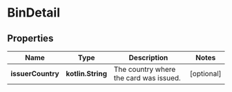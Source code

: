 
# BinDetail

## Properties
Name | Type | Description | Notes
------------ | ------------- | ------------- | -------------
**issuerCountry** | **kotlin.String** | The country where the card was issued. |  [optional]



